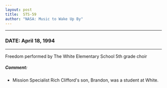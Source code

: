 ```yaml
---
layout: post
title:  STS-59
author: "NASA: Music to Wake Up By"
---
```


----
### DATE: April 18, 1994
----
Freedom performed by The White Elementary School 5th grade choir

##### Comment:
* Mission Specialist Rich Clifford's son, Brandon, was a student at White.

